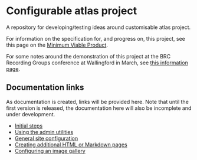 # Configurable atlas project

A repository for developing/testing ideas around customisable atlas project.

For information on the specification for, and progress on, this project, see this page on the [Minimum Viable Product](./core/docs/mvp.md).

For some notes around the demonstration of this project at the BRC Recording Groups conference at Wallingford in March, see [this information page](./core/docs/conf2024.md).

## Documentation links

As documentation is created, links will be provided here. Note that until the first version is released, the documentation here will also be incomplete and under development.

- [Initial steps](./core/docs/docs-initial-steps.md)
- [Using the admin utilities](./core/docs/docs-admin-utilities.md)
- [General site configuration](./core/docs/docs-site-config.md)
- [Creating additional HTML or Markdown pages](./core/docs/docs-additional-pages.md)
- [Configuring an image gallery](./core/docs/docs-image-gallery.md)

